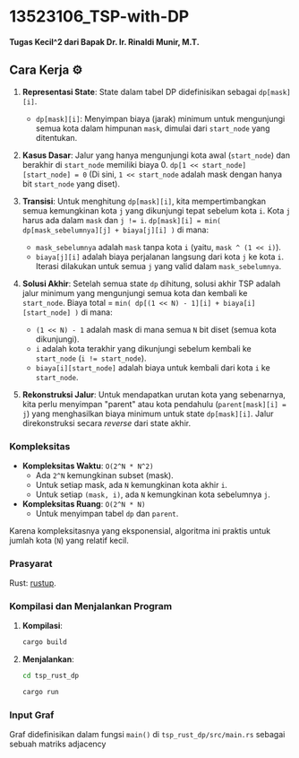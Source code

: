 # 13523106_TSP-with-DP
#### Tugas Kecil^2 dari Bapak Dr. Ir. Rinaldi Munir, M.T.

## Cara Kerja ⚙️
1.  **Representasi State**:
    State dalam tabel DP didefinisikan sebagai `dp[mask][i]`.
    * `dp[mask][i]`: Menyimpan biaya (jarak) minimum untuk mengunjungi semua kota dalam himpunan `mask`, dimulai dari `start_node` yang ditentukan.

2.  **Kasus Dasar**:
    Jalur yang hanya mengunjungi kota awal (`start_node`) dan berakhir di `start_node` memiliki biaya 0.
    `dp[1 << start_node][start_node] = 0`
    (Di sini, `1 << start_node` adalah mask dengan hanya bit `start_node` yang diset).

3.  **Transisi**:
    Untuk menghitung `dp[mask][i]`, kita mempertimbangkan semua kemungkinan kota `j` yang dikunjungi tepat sebelum kota `i`. Kota `j` harus ada dalam `mask` dan `j != i`.
    `dp[mask][i] = min( dp[mask_sebelumnya][j] + biaya[j][i] )`
    di mana:
    * `mask_sebelumnya` adalah `mask` tanpa kota `i` (yaitu, `mask ^ (1 << i)`).
    * `biaya[j][i]` adalah biaya perjalanan langsung dari kota `j` ke kota `i`.
    Iterasi dilakukan untuk semua `j` yang valid dalam `mask_sebelumnya`.

4.  **Solusi Akhir**:
    Setelah semua state `dp` dihitung, solusi akhir TSP adalah jalur minimum yang mengunjungi semua kota dan kembali ke `start_node`.
    Biaya total = `min( dp[(1 << N) - 1][i] + biaya[i][start_node] )`
    di mana:
    * `(1 << N) - 1` adalah mask di mana semua `N` bit diset (semua kota dikunjungi).
    * `i` adalah kota terakhir yang dikunjungi sebelum kembali ke `start_node` (`i != start_node`).
    * `biaya[i][start_node]` adalah biaya untuk kembali dari kota `i` ke `start_node`.

5.  **Rekonstruksi Jalur**:
    Untuk mendapatkan urutan kota yang sebenarnya, kita perlu menyimpan "parent" atau kota pendahulu (`parent[mask][i] = j`) yang menghasilkan biaya minimum untuk state `dp[mask][i]`. Jalur direkonstruksi secara _reverse_ dari state akhir.

### Kompleksitas

* **Kompleksitas Waktu**: `O(2^N * N^2)`
    * Ada `2^N` kemungkinan subset (mask).
    * Untuk setiap mask, ada `N` kemungkinan kota akhir `i`.
    * Untuk setiap `(mask, i)`, ada `N` kemungkinan kota sebelumnya `j`.
* **Kompleksitas Ruang**: `O(2^N * N)`
    * Untuk menyimpan tabel `dp` dan `parent`.

Karena kompleksitasnya yang eksponensial, algoritma ini praktis untuk jumlah kota (`N`) yang relatif kecil.

### Prasyarat

Rust: [rustup](https://rustup.rs/).

### Kompilasi dan Menjalankan Program
1.  **Kompilasi**:
    ```bash
    cargo build
    ```

2.  **Menjalankan**:
    ```bash
    cd tsp_rust_dp
    ```
    ```bash
    cargo run
    ```

### Input Graf

Graf didefinisikan dalam fungsi `main()` di `tsp_rust_dp/src/main.rs` sebagai sebuah matriks adjacency